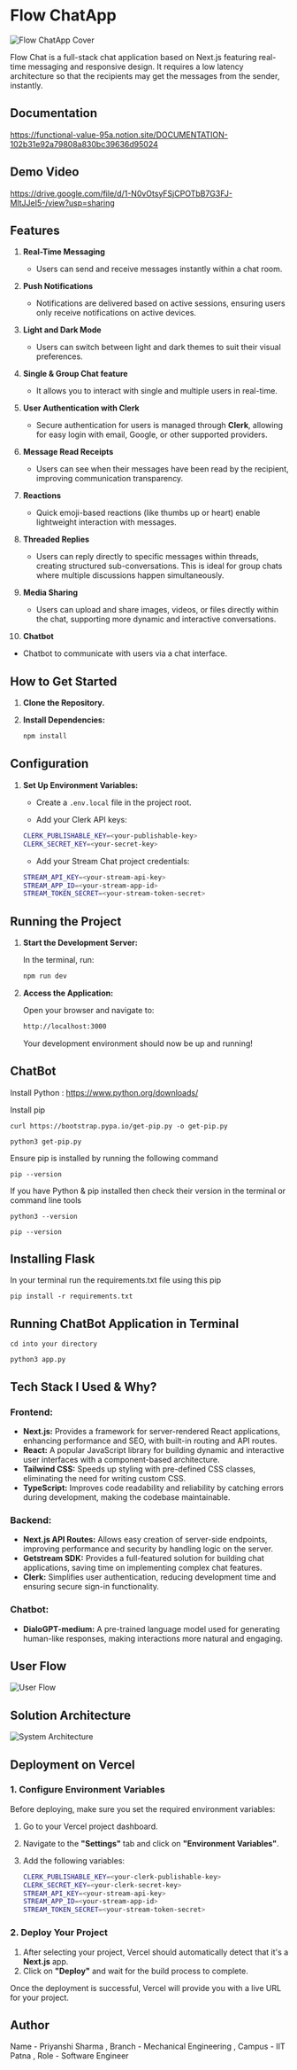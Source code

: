 # Flow ChatApp 

![Flow ChatApp Cover](public/interface.png)

Flow Chat is a full-stack chat application based on Next.js featuring real-time messaging and responsive design. It requires a low latency architecture so that the recipients may get the messages from the sender, instantly.

## Documentation

https://functional-value-95a.notion.site/DOCUMENTATION-102b31e92a79808a830bc39636d95024
## Demo Video 
https://drive.google.com/file/d/1-N0vOtsyFSjCPOTbB7G3FJ-MltJJeI5-/view?usp=sharing

## Features

1. **Real-Time Messaging**  
   - Users can send and receive messages instantly within a chat room.
     
2. **Push Notifications**  
   - Notifications are delivered based on active sessions, ensuring users only receive notifications on active devices.

3. **Light and Dark Mode**  
   - Users can switch between light and dark themes to suit their visual preferences.
     
4. **Single & Group Chat feature** 
   - It allows you to interact with single and multiple users in real-time.
     
5. **User Authentication with Clerk**  
   - Secure authentication for users is managed through **Clerk**, allowing for easy login with email, Google, or other supported providers.

6. **Message Read Receipts**  
   - Users can see when their messages have been read by the recipient, improving communication transparency.

7. **Reactions**  
   - Quick emoji-based reactions (like thumbs up or heart) enable lightweight interaction with messages.
     
8. **Threaded Replies**  
   - Users can reply directly to specific messages within threads, creating structured sub-conversations. This is ideal for group chats where multiple discussions happen simultaneously.
     
9. **Media Sharing**  
    - Users can upload and share images, videos, or files directly within the chat, supporting more dynamic and interactive conversations.
      
10. **Chatbot**  
   - Chatbot to communicate with users via a chat interface.         



## How to Get Started

1. **Clone the Repository.**
   
2. **Install Dependencies:**
   ```bash
   npm install
   ```
## Configuration

1. **Set Up Environment Variables:**
    - Create a `.env.local` file in the project root.
      
    - Add your Clerk API keys:
    ```bash
    CLERK_PUBLISHABLE_KEY=<your-publishable-key>
    CLERK_SECRET_KEY=<your-secret-key>
    ```
    - Add your Stream Chat project credentials:
      
    ```bash
    STREAM_API_KEY=<your-stream-api-key>
    STREAM_APP_ID=<your-stream-app-id>
    STREAM_TOKEN_SECRET=<your-stream-token-secret>
    ```

##  Running the Project

1. **Start the Development Server:**

    In the terminal, run:
    ```bash
    npm run dev
    ```

2. **Access the Application:** 

    Open your browser and navigate to:
    ```bash
    http://localhost:3000
    ```

    Your development environment should now be up and running!

## ChatBot

Install Python : https://www.python.org/downloads/

Install pip

```
curl https://bootstrap.pypa.io/get-pip.py -o get-pip.py
```

```
python3 get-pip.py
```

Ensure pip is installed by running the following command

```
pip --version
```

If you have Python & pip installed then check their version in the terminal or command line tools

```
python3 --version
```

```
pip --version
```

## Installing Flask

In your terminal run the requirements.txt file using this pip

```
pip install -r requirements.txt
```

## Running ChatBot Application in Terminal

```
cd into your directory
```

```
python3 app.py
```


##  Tech Stack I Used & Why?

### **Frontend:**
- **Next.js:** Provides a framework for server-rendered React applications, enhancing performance and SEO, with built-in routing and API routes.
- **React:** A popular JavaScript library for building dynamic and interactive user interfaces with a component-based architecture.
- **Tailwind CSS:** Speeds up styling with pre-defined CSS classes, eliminating the need for writing custom CSS.
- **TypeScript:** Improves code readability and reliability by catching errors during development, making the codebase maintainable.

### **Backend:**
- **Next.js API Routes:** Allows easy creation of server-side endpoints, improving performance and security by handling logic on the server.
- **Getstream SDK:** Provides a full-featured solution for building chat applications, saving time on implementing complex chat features.
- **Clerk:** Simplifies user authentication, reducing development time and ensuring secure sign-in functionality.

### **Chatbot:**
- **DialoGPT-medium:** A pre-trained language model used for generating human-like responses, making interactions more natural and engaging.

## User Flow

![User Flow](public/userflow.png)

## Solution Architecture

![System Architecture](public/image.png)

## Deployment on Vercel

### 1. Configure Environment Variables

Before deploying, make sure you set the required environment variables:

1. Go to your Vercel project dashboard.
2. Navigate to the **"Settings"** tab and click on **"Environment Variables"**.
3. Add the following variables:
   
    ```bash
    CLERK_PUBLISHABLE_KEY=<your-clerk-publishable-key>
    CLERK_SECRET_KEY=<your-clerk-secret-key>
    STREAM_API_KEY=<your-stream-api-key>
    STREAM_APP_ID=<your-stream-app-id>
    STREAM_TOKEN_SECRET=<your-stream-token-secret>
    ```

### 2. Deploy Your Project

1. After selecting your project, Vercel should automatically detect that it's a **Next.js** app.
2. Click on **"Deploy"** and wait for the build process to complete.

Once the deployment is successful, Vercel will provide you with a live URL for your project.

## Author
Name - Priyanshi Sharma , 
Branch - Mechanical Engineering , 
Campus - IIT Patna , 
Role - Software Engineer
